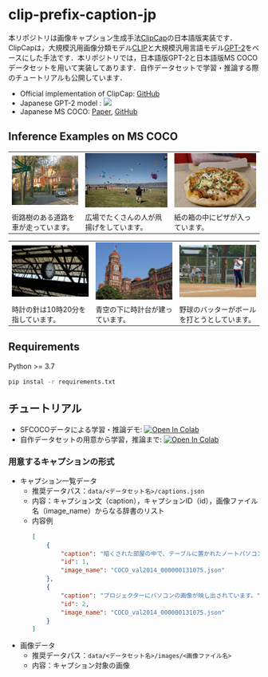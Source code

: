 # clip-prefix-caption-jp
本リポジトリは画像キャプション生成手法[ClipCap](https://arxiv.org/abs/2111.09734)の日本語版実装です．ClipCapは，大規模汎用画像分類モデル[CLIP](https://cdn.openai.com/papers/Learning_Transferable_Visual_Models_From_Natural_Language_Supervision.pdf)と大規模汎用言語モデル[GPT-2](https://d4mucfpksywv.cloudfront.net/better-language-models/language_models_are_unsupervised_multitask_learners.pdf)をベースにした手法です．本リポジトリでは，日本語版GPT-2と日本語版MS COCOデータセットを用いて実装してあります．自作データセットで学習・推論する際のチュートリアルも公開しています．

- Official implementation of ClipCap: [GitHub](https://github.com/rmokady/CLIP_prefix_caption)
- Japanese GPT-2 model : [![](https://img.shields.io/badge/%F0%9F%A4%97%20Hugging%20Face-rinna%2Fjapanese--gpt2--medium-brightgreen)](https://huggingface.co/rinna/japanese-gpt2-medium)
- Japanese MS COCO: [Paper](https://aclanthology.org/P16-1168/), [GitHub](https://github.com/yahoojapan/YJCaptions)

## Inference Examples on MS COCO

<table>
  <tr>
    <td><img src="example_images/COCO_val2014_000000499388.jpg" ></td>
    <td><img src="example_images/COCO_val2014_000000232842.jpg" ></td>
    <td><img src="example_images/COCO_val2014_000000250345.jpg" ></td>
  </tr>
  <tr>
    <td>街路樹のある道路を車が走っています。</td>
     <td>広場でたくさんの人が凧揚げをしています。</td>
     <td>紙の箱の中にピザが入っています。</td>
  </tr>
 </table>
 
 <table>
  <tr>
    <td><img src="example_images/COCO_val2014_000000380510.jpg" ></td>
    <td><img src="example_images/COCO_val2014_000000148403.jpg" ></td>
    <td><img src="example_images/COCO_val2014_000000271429.jpg" ></td>
  </tr>
  <tr>
    <td>時計の針は10時20分を指しています。</td>
     <td>青空の下に時計台が建っています。</td>
     <td>野球のバッターがボールを打とうとしています。</td>
  </tr>
 </table>

## Requirements
Python >= 3.7
```bash
pip instal -r requirements.txt
```

## チュートリアル
- SFCOCOデータによる学習・推論デモ: [![Open In Colab](https://colab.research.google.com/assets/colab-badge.svg)](https://colab.research.google.com/github/ohashi56225/clip-prefix-caption-jp/blob/master/notebooks/sfc_tutorial.ipynb)
- 自作データセットの用意から学習，推論まで: [![Open In Colab](https://colab.research.google.com/assets/colab-badge.svg)](https://colab.research.google.com/github/ohashi56225/clip-prefix-caption-jp/blob/master/notebooks/tutorial.ipynb)
### 用意するキャプションの形式
- キャプション一覧データ
    - 推奨データパス：`data/<データセット名>/captions.json`
    - 内容：キャプション文（caption），キャプションID（id），画像ファイル名（image_name）からなる辞書のリスト
    - 内容例
        ```json
        [
            {
                "caption": "暗くされた部屋の中で、テーブルに置かれたノートパソコンのモニター画面が壁の大きなスクリーンに映し出されています。", 
                "id": 1, 
                "image_name": "COCO_val2014_000000131075.json"
            }, 
            {
                "caption": "プロジェクターにパソコンの画像が映し出されています。", 
                "id": 2, 
                "image_name": "COCO_val2014_000000131075.json"
            }
        ]
        ```
- 画像データ
    - 推奨データパス：`data/<データセット名>/images/<画像ファイル名>`
    - 内容：キャプション対象の画像
